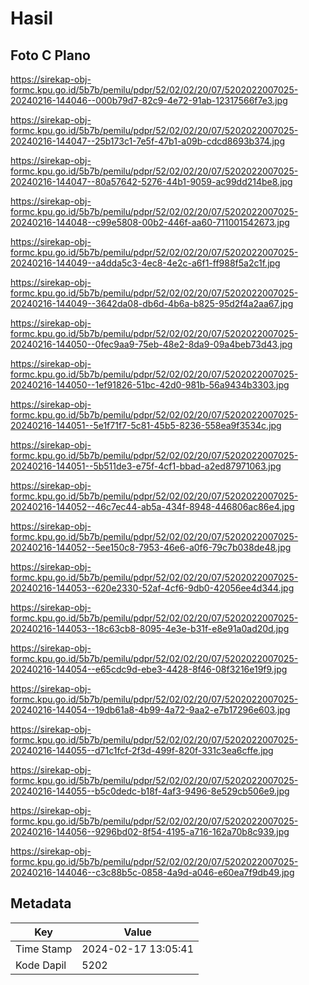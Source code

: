 # Hasil

## Foto C Plano

https://sirekap-obj-formc.kpu.go.id/5b7b/pemilu/pdpr/52/02/02/20/07/5202022007025-20240216-144046--000b79d7-82c9-4e72-91ab-12317566f7e3.jpg

https://sirekap-obj-formc.kpu.go.id/5b7b/pemilu/pdpr/52/02/02/20/07/5202022007025-20240216-144047--25b173c1-7e5f-47b1-a09b-cdcd8693b374.jpg

https://sirekap-obj-formc.kpu.go.id/5b7b/pemilu/pdpr/52/02/02/20/07/5202022007025-20240216-144047--80a57642-5276-44b1-9059-ac99dd214be8.jpg

https://sirekap-obj-formc.kpu.go.id/5b7b/pemilu/pdpr/52/02/02/20/07/5202022007025-20240216-144048--c99e5808-00b2-446f-aa60-711001542673.jpg

https://sirekap-obj-formc.kpu.go.id/5b7b/pemilu/pdpr/52/02/02/20/07/5202022007025-20240216-144049--a4dda5c3-4ec8-4e2c-a6f1-ff988f5a2c1f.jpg

https://sirekap-obj-formc.kpu.go.id/5b7b/pemilu/pdpr/52/02/02/20/07/5202022007025-20240216-144049--3642da08-db6d-4b6a-b825-95d2f4a2aa67.jpg

https://sirekap-obj-formc.kpu.go.id/5b7b/pemilu/pdpr/52/02/02/20/07/5202022007025-20240216-144050--0fec9aa9-75eb-48e2-8da9-09a4beb73d43.jpg

https://sirekap-obj-formc.kpu.go.id/5b7b/pemilu/pdpr/52/02/02/20/07/5202022007025-20240216-144050--1ef91826-51bc-42d0-981b-56a9434b3303.jpg

https://sirekap-obj-formc.kpu.go.id/5b7b/pemilu/pdpr/52/02/02/20/07/5202022007025-20240216-144051--5e1f71f7-5c81-45b5-8236-558ea9f3534c.jpg

https://sirekap-obj-formc.kpu.go.id/5b7b/pemilu/pdpr/52/02/02/20/07/5202022007025-20240216-144051--5b511de3-e75f-4cf1-bbad-a2ed87971063.jpg

https://sirekap-obj-formc.kpu.go.id/5b7b/pemilu/pdpr/52/02/02/20/07/5202022007025-20240216-144052--46c7ec44-ab5a-434f-8948-446806ac86e4.jpg

https://sirekap-obj-formc.kpu.go.id/5b7b/pemilu/pdpr/52/02/02/20/07/5202022007025-20240216-144052--5ee150c8-7953-46e6-a0f6-79c7b038de48.jpg

https://sirekap-obj-formc.kpu.go.id/5b7b/pemilu/pdpr/52/02/02/20/07/5202022007025-20240216-144053--620e2330-52af-4cf6-9db0-42056ee4d344.jpg

https://sirekap-obj-formc.kpu.go.id/5b7b/pemilu/pdpr/52/02/02/20/07/5202022007025-20240216-144053--18c63cb8-8095-4e3e-b31f-e8e91a0ad20d.jpg

https://sirekap-obj-formc.kpu.go.id/5b7b/pemilu/pdpr/52/02/02/20/07/5202022007025-20240216-144054--e65cdc9d-ebe3-4428-8f46-08f3216e19f9.jpg

https://sirekap-obj-formc.kpu.go.id/5b7b/pemilu/pdpr/52/02/02/20/07/5202022007025-20240216-144054--19db61a8-4b99-4a72-9aa2-e7b17296e603.jpg

https://sirekap-obj-formc.kpu.go.id/5b7b/pemilu/pdpr/52/02/02/20/07/5202022007025-20240216-144055--d71c1fcf-2f3d-499f-820f-331c3ea6cffe.jpg

https://sirekap-obj-formc.kpu.go.id/5b7b/pemilu/pdpr/52/02/02/20/07/5202022007025-20240216-144055--b5c0dedc-b18f-4af3-9496-8e529cb506e9.jpg

https://sirekap-obj-formc.kpu.go.id/5b7b/pemilu/pdpr/52/02/02/20/07/5202022007025-20240216-144056--9296bd02-8f54-4195-a716-162a70b8c939.jpg

https://sirekap-obj-formc.kpu.go.id/5b7b/pemilu/pdpr/52/02/02/20/07/5202022007025-20240216-144046--c3c88b5c-0858-4a9d-a046-e60ea7f9db49.jpg


## Metadata

| Key        | Value               |
| ---------- | ------------------- |
| Time Stamp | 2024-02-17 13:05:41 |
| Kode Dapil | 5202                |



